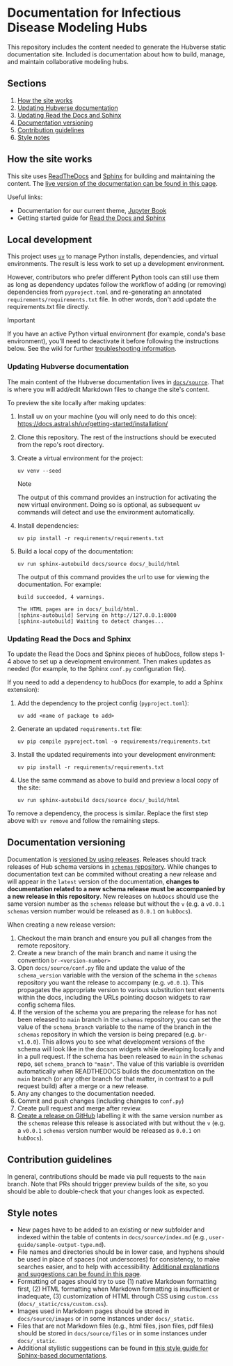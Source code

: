# Documentation for Infectious Disease Modeling Hubs  

This repository includes the content needed to generate the Hubverse static
documentation site. Included is documentation about how to build, manage, and
maintain collaborative modeling hubs.

## Sections

1. [How the site works](#how-the-site-works)
2. [Updating Hubverse documentation](#updating-hubverse-documentation)
3. [Updating Read the Docs and Sphinx](#updating-read-the-docs-and-sphinx)
4. [Documentation versioning](#documentation-versioning)
5. [Contribution guidelines](#contribution-guidelines)
6. [Style notes](#style-notes)

## How the site works

This site uses [ReadTheDocs](https://readthedocs.org/) and
[Sphinx](https://www.sphinx-doc.org/en/master/index.html) for building and
maintaining the content. The
[live version of the documentation can be found in this page](https://hubverse.io/en/latest/).

Useful links:

- Documentation for our current theme, [Jupyter Book](https://jupyterbook.org/en/stable/intro.html)
- Getting started guide for [Read the Docs and Sphinx](https://docs.readthedocs.io/en/stable/intro/getting-started-with-sphinx.html)

## Local development

This project uses [`uv`](https://docs.astral.sh/uv/) to manage Python installs,
dependencies, and virtual environments. The result is less work to set up
a development environment.

However, contributors who prefer different Python tools can still use them as
long as dependency updates follow the workflow of adding (or removing)
dependencies from `pyproject.toml` and re-generating an annotated
`requirements/requirements.txt` file. In other words, don't add update
the requirements.txt file directly.

> [!IMPORTANT]
> If you have an active Python virtual environment (for example, conda's
> base environment), you'll need to deactivate it before following the
> instructions below.
> See the wiki for further
> [troubleshooting information](https://github.com/hubverse-org/hubDocs/wiki/Troubleshooting).

### Updating Hubverse documentation

The main content of the Hubverse documentation lives in
[`docs/source`](docs/source/). That is where you will add/edit Markdown files
to change the site's content.

To preview the site locally after making updates:

1. Install uv on your machine (you will only need to do this once):
<https://docs.astral.sh/uv/getting-started/installation/>
2. Clone this repository. The rest of the instructions should be executed from
the repo's root directory.
3. Create a virtual environment for the project:

    ```script
    uv venv --seed
    ```

    > [!NOTE]
    > The output of this command provides an instruction for activating the new
    > virtual environment. Doing so is optional, as subsequent `uv` commands
    > will detect and use the environment automatically.

4. Install dependencies:

    ```script
    uv pip install -r requirements/requirements.txt
    ```

5. Build a local copy of the documentation:

    ```script
    uv run sphinx-autobuild docs/source docs/_build/html
    ```

    The output of this command provides the url to use for viewing the
    documentation. For example:

    ```script
    build succeeded, 4 warnings.

    The HTML pages are in docs/_build/html.
    [sphinx-autobuild] Serving on http://127.0.0.1:8000
    [sphinx-autobuild] Waiting to detect changes...
    ```

### Updating Read the Docs and Sphinx

To update the Read the Docs and Sphinx pieces of hubDocs, follow steps
1-4 above to set up a development environment. Then makes updates as needed
(for example, to the Sphinx `conf.py` configuration file).

If you need to add a dependency to hubDocs (for example, to add a Sphinx
extension):

1. Add the dependency to the project config (`pyproject.toml`):

    ```script
    uv add <name of package to add>
    ```

2. Generate an updated `requirements.txt` file:

    ```script
    uv pip compile pyproject.toml -o requirements/requirements.txt
    ```

3. Install the updated requirements into your development environment:

    ```script
    uv pip install -r requirements/requirements.txt
    ```

4. Use the same command as above to build and preview a local copy of the site:

    ```script
    uv run sphinx-autobuild docs/source docs/_build/html
    ```

To remove a dependency, the process is similar. Replace the first step above
with `uv remove` and follow the remaining steps.

## Documentation versioning  

Documentation is [versioned by using releases](https://docs.readthedocs.io/en/stable/versions.html). Releases should track releases of Hub schema versions in [`schemas` repository](https://github.com/hubverse-org/schemas). While changes to documentation text can be commited without creating a new release and will appear in the `latest` version of the documentation, **changes to documentation related to a new schema release must be accompanied by a new release in this repository**. New releases on `hubDocs` should use the same version number as the `schemas` release but without the `v` (e.g. a `v0.0.1` `schemas` version number would be released as `0.0.1` on `hubDocs`).

When creating a new release version:

1. Checkout the main branch and ensure you pull all changes from the remote repository.
2. Create a new branch of the main branch and name it using the convention `br-<version-number>`
3. Open `docs/source/conf.py` file and update the value of the `schema_version` variable with the version of the schema in the `schemas` repository you want the release to accompany (e.g. `v0.0.1`). This propagates the appropriate version to various substitution text elements within the docs, including the URLs pointing docson widgets to raw config schema files.
4. If the version of the schema you are preparing the release for has not been released to `main` branch in the `schemas` repository, you can set the value of the `schema_branch` variable to the name of the branch in the `schemas` repository in which the version is being prepared (e.g. `br-v1.0.0`). This allows you to see what development versions of the schema will look like in the docson widgets while developing locally and in a pull request. If the schema has been released to `main` in the `schemas` repo, set `schema_branch` to `"main"`. The value of this variable is overriden automatically when READTHEDOCS builds the documentation on the `main` branch (or any other branch for that matter, in contrast to a pull request build) after a merge or a new release.
5. Any any changes to the documentation needed.
6. Commit and push changes (including changes to `conf.py`)
7. Create pull request and merge after review.
8. [Create a release on GitHub](https://docs.github.com/en/repositories/releasing-projects-on-github/managing-releases-in-a-repository?tool=webui#creating-a-release) labelling it with the same version number as the `schemas` release this release is associated with but without the `v` (e.g. a `v0.0.1` `schemas` version number would be released as `0.0.1` on `hubDocs`).

## Contribution guidelines  

In general, contributions should be made via pull requests to the `main` branch. Note that PRs should trigger preview builds of the site, so you should be able to double-check that your changes look as expected.

## Style notes  

- New pages have to be added to an existing or new subfolder and indexed within the table of contents in `docs/source/index.md` (e.g., `user-guide/sample-output-type.md`).  
- File names and directories should be in lower case, and hyphens should be used in place of spaces (not underscores) for consistency, to make searches easier, and to help with accessibility. [Additional explanations and suggestions can be found in this page](https://developers.google.com/style/filenames).  
- Formatting of pages should try to use (1) native Markdown formatting first, (2) HTML formatting when Markdown formatting is insufficient or inadequate, (3) customization of HTML through CSS using `custom.css` (`docs/_static/css/custom.css`).
- Images used in Markdown pages should be stored in `docs/source/images` or in some instances under `docs/_static`.  
- Files that are not Markdown files (e.g., html files, json files, pdf files) should be stored in `docs/source/files` or in some instances under `docs/_static`.  
- Additional stylistic suggestions can be found in [this style guide for Sphinx-based documentations](https://documentation-style-guide-sphinx.readthedocs.io/en/latest/).  
